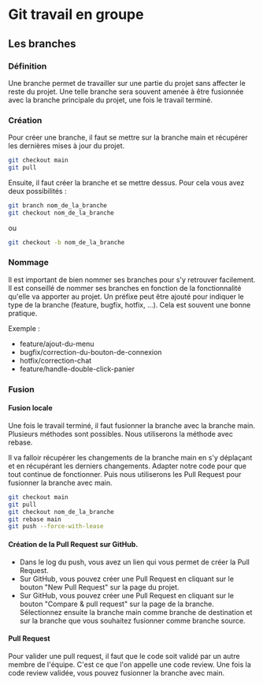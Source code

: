 # Git travail en groupe

## Les branches

### Définition

Une branche permet de travailler sur une partie du projet sans affecter le reste du projet.
Une telle branche sera souvent amenée à être fusionnée avec la branche principale du projet, une fois le travail terminé.

### Création

Pour créer une branche, il faut se mettre sur la branche main et récupérer les dernières mises à jour du projet.

```bash
git checkout main
git pull
```

Ensuite, il faut créer la branche et se mettre dessus.
Pour cela vous avez deux possibilités :

```bash
git branch nom_de_la_branche
git checkout nom_de_la_branche
```

ou 

```bash
git checkout -b nom_de_la_branche
```

### Nommage

Il est important de bien nommer ses branches pour s'y retrouver facilement.
Il est conseillé de nommer ses branches en fonction de la fonctionnalité qu'elle va apporter au projet.
Un préfixe peut être ajouté pour indiquer le type de la branche (feature, bugfix, hotfix, ...). Cela est souvent une bonne pratique.

Exemple :
- feature/ajout-du-menu
- bugfix/correction-du-bouton-de-connexion
- hotfix/correction-chat
- feature/handle-double-click-panier

### Fusion

#### Fusion locale

Une fois le travail terminé, il faut fusionner la branche avec la branche main.
Plusieurs méthodes sont possibles.
Nous utiliserons la méthode avec rebase.

Il va falloir récupérer les changements de la branche main en s'y déplaçant et en récupérant les derniers changements.
Adapter notre code pour que tout continue de fonctionner.
Puis nous utiliserons les Pull Request pour fusionner la branche avec main.

```bash
git checkout main
git pull
git checkout nom_de_la_branche
git rebase main
git push --force-with-lease
```

#### Création de la Pull Request sur GitHub.

- Dans le log du push, vous avez un lien qui vous permet de créer la Pull Request.
- Sur GitHub, vous pouvez créer une Pull Request en cliquant sur le bouton "New Pull Request" sur la page du projet.
- Sur GitHub, vous pouvez créer une Pull Request en cliquant sur le bouton "Compare & pull request" sur la page de la branche. Sélectionnez ensuite la branche main comme branche de destination et sur la branche que vous souhaitez fusionner comme branche source.

#### Pull Request

Pour valider une pull request, il faut que le code soit validé par un autre membre de l'équipe. C'est ce que l'on appelle une code review.
Une fois la code review validée, vous pouvez fusionner la branche avec main.